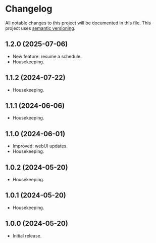 # Changelog

All notable changes to this project will be documented in this file. This project uses [semantic versioning](https://semver.org/).

## 1.2.0 (2025-07-06)
  * New feature: resume a schedule.
  * Housekeeping.

## 1.1.2 (2024-07-22)
  * Housekeeping.

## 1.1.1 (2024-06-06)
  * Housekeeping.

## 1.1.0 (2024-06-01)
  * Improved: webUI updates.
  * Housekeeping.

## 1.0.2 (2024-05-20)
  * Housekeeping.

## 1.0.1 (2024-05-20)
  * Housekeeping.

## 1.0.0 (2024-05-20)
  * Initial release.

